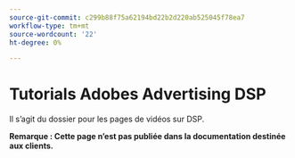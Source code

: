 ```yaml
---
source-git-commit: c299b88f75a62194bd22b2d220ab525045f78ea7
workflow-type: tm+mt
source-wordcount: '22'
ht-degree: 0%

---
```

# Tutorials Adobes Advertising DSP

Il s’agit du dossier pour les pages de vidéos sur DSP.

**Remarque : Cette page n’est pas publiée dans la documentation destinée aux clients.**
